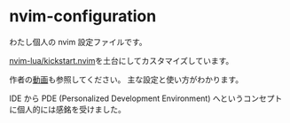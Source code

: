 # nvim-configuration

わたし個人の nvim 設定ファイルです。

[nvim-lua/kickstart.nvim](https://github.com/nvim-lua/kickstart.nvim)を土台にしてカスタマイズしています。

作者の[動画](https://www.youtube.com/watch?v=stqUbv-5u2s&t=230s)も参照してください。
主な設定と使い方がわかります。

IDE から PDE (Personalized Development Environment) へというコンセプトに個人的には感銘を受けました。
